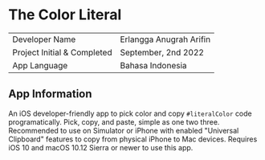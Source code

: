 
# The Color Literal
|  |  |
|--|--|
|Developer Name|Erlangga Anugrah Arifin|
|Project Initial & Completed|September, 2nd 2022|
|App Language |Bahasa Indonesia |

## App Information
An iOS developer-friendly app to pick color and copy `#literalColor` code programatically. Pick, copy, and paste, simple as one two three. Recommended to use on Simulator or iPhone with enabled "Universal Clipboard" features to copy from physical iPhone to Mac devices. Requires iOS 10 and macOS 10.12 Sierra or newer to use this app.
